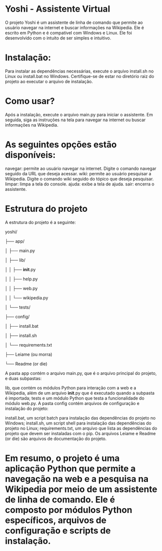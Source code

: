 # Yoshi - Assistente Virtual

O projeto Yoshi é um assistente de linha de comando que permite ao usuário navegar na internet e buscar informações na Wikipedia. Ele é escrito em Python e é compatível com Windows e Linux. Ele foi desenvolvido com o intuito de ser simples e intuitivo.

# Instalação:

Para instalar as dependências necessárias, execute o arquivo install.sh no Linux ou install.bat no Windows. Certifique-se de estar no diretório raiz do projeto ao executar o arquivo de instalação.

# Como usar?
Após a instalação, execute o arquivo main.py para iniciar o assistente. Em seguida, siga as instruções na tela para navegar na internet ou buscar informações na Wikipedia.

# As seguintes opções estão disponíveis:

navegar: permite ao usuário navegar na internet. Digite o comando navegar seguido da URL que deseja acessar.
wiki: permite ao usuário pesquisar a Wikipedia. Digite o comando wiki seguido do tópico que deseja pesquisar.
limpar: limpa a tela do console.
ajuda: exibe a tela de ajuda.
sair: encerra o assistente.

# Estrutura do projeto
A estrutura do projeto é a seguinte:

yoshi/

├── app/

│   ├── main.py

│   ├── lib/

│   │   ├── __init__.py

│   │   ├── help.py

│   │   ├── web.py

│   │   └── wikipedia.py

│   └── tests/

├── config/

│   ├── install.bat

│   ├── install.sh

│   └── requirements.txt

├── Leiame (ou morra)

└── Readme (or die)


A pasta app contém o arquivo main.py, que é o arquivo principal do projeto, e duas subpastas:

lib, que contém os módulos Python para interação com a web e a Wikipedia, além de um arquivo __init__.py que é executado quando a subpasta é importada;
tests e um módulo Python que testa a funcionalidade do módulo web.py.
A pasta config contém arquivos de configuração e instalação do projeto:

install.bat, um script batch para instalação das dependências do projeto no Windows;
install.sh, um script shell para instalação das dependências do projeto no Linux;
requirements.txt, um arquivo que lista as dependências do projeto que devem ser instaladas com o pip.
Os arquivos Leiame e Readme (or die) são arquivos de documentação do projeto.

# Em resumo, o projeto é uma aplicação Python que permite a navegação na web e a pesquisa na Wikipedia por meio de um assistente de linha de comando. Ele é composto por módulos Python específicos, arquivos de configuração e scripts de instalação.

